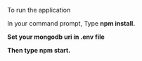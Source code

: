 To run the application 

In your command prompt, Type <b>npm install<b>.
  
Set your mongodb uri in .env file

Then type <b>npm start<b>.

